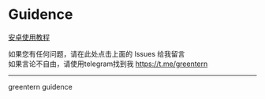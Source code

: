 # Guidence


[安卓使用教程](https://github.com/Greentern/Guidence/issues/1)


如果您有任何问题，请在此处点击上面的 Issues 给我留言  
如果言论不自由，请使用telegram找到我 https://t.me/greentern

----------------------------------

greentern guidence

